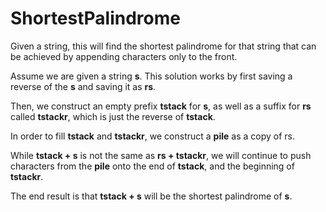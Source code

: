 # ShortestPalindrome
Given a string, this will find the shortest palindrome for that string that can be achieved by appending characters only to the front.

Assume we are given a string  **s**.
This solution works by first saving a reverse of the **s** and saving it as **rs**.

Then, we construct an empty prefix **tstack** for **s**, as well as a suffix for **rs** called **tstackr**, which is just the reverse of **tstack**.

In order to fill **tstack** and **tstackr**, we construct a **pile** as a copy of rs.

While **tstack + s** is not the same as **rs + tstackr**, we will continue to push characters from the **pile** onto the end of **tstack**, and the beginning of **tstackr**.

The end result is that **tstack + s** will be the shortest palindrome of **s**.
